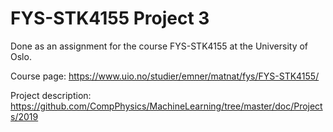 # FYS-STK4155 Project 3
Done as an assignment for the course FYS-STK4155 at the University of Oslo.

Course page: <https://www.uio.no/studier/emner/matnat/fys/FYS-STK4155/>

Project description: <https://github.com/CompPhysics/MachineLearning/tree/master/doc/Projects/2019>
